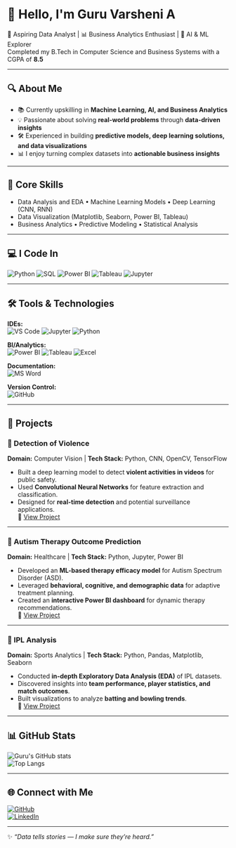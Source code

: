 # 👋 Hello, I'm Guru Varsheni A  

🎯 Aspiring Data Analyst | 📊 Business Analytics Enthusiast | 🤖 AI & ML Explorer  
Completed my B.Tech in Computer Science and Business Systems with a CGPA of **8.5**  

---

## 🔍 About Me  
- 📚 Currently upskilling in **Machine Learning, AI, and Business Analytics**  
- 💡 Passionate about solving **real-world problems** through **data-driven insights**  
- 🛠️ Experienced in building **predictive models, deep learning solutions, and data visualizations**  
- 📊 I enjoy turning complex datasets into **actionable business insights**  

---

## 🧠 Core Skills  
- Data Analysis and EDA • Machine Learning Models • Deep Learning (CNN, RNN)  
- Data Visualization (Matplotlib, Seaborn, Power BI, Tableau)  
- Business Analytics • Predictive Modeling • Statistical Analysis  

---

## 💻 I Code In  
![Python](https://img.shields.io/badge/Python-3776AB?style=for-the-badge&logo=python&logoColor=white)  ![SQL](https://img.shields.io/badge/SQL-4479A1?style=for-the-badge&logo=mysql&logoColor=white)  ![Power BI](https://img.shields.io/badge/PowerBI-F2C811?style=for-the-badge&logo=powerbi&logoColor=black)  ![Tableau](https://img.shields.io/badge/Tableau-E97627?style=for-the-badge&logo=tableau&logoColor=white)  ![Jupyter](https://img.shields.io/badge/Jupyter-F37626?style=for-the-badge&logo=jupyter&logoColor=white)  

---

## 🛠️ Tools & Technologies  

**IDEs:**  
![VS Code](https://img.shields.io/badge/VS%20Code-0078D4?style=for-the-badge&logo=visual-studio-code&logoColor=white)  ![Jupyter](https://img.shields.io/badge/Jupyter-F37626?style=for-the-badge&logo=jupyter&logoColor=white)  ![Python](https://img.shields.io/badge/Python-3776AB?style=for-the-badge&logo=python&logoColor=white)


**BI/Analytics:**  
![Power BI](https://img.shields.io/badge/PowerBI-F2C811?style=for-the-badge&logo=powerbi&logoColor=black)  ![Tableau](https://img.shields.io/badge/Tableau-E97627?style=for-the-badge&logo=tableau&logoColor=white)  ![Excel](https://img.shields.io/badge/Excel-217346?style=for-the-badge&logo=microsoft-excel&logoColor=white)  

**Documentation:**  
![MS Word](https://img.shields.io/badge/MS%20Word-2B579A?style=for-the-badge&logo=microsoft-word&logoColor=white)  

**Version Control:**  
![GitHub](https://img.shields.io/badge/GitHub-181717?style=for-the-badge&logo=github&logoColor=white)  

---

## 📂 Projects  

### 🔴 Detection of Violence  
**Domain:** Computer Vision | **Tech Stack:** Python, CNN, OpenCV, TensorFlow  
- Built a deep learning model to detect **violent activities in videos** for public safety.  
- Used **Convolutional Neural Networks** for feature extraction and classification.  
- Designed for **real-time detection** and potential surveillance applications.  
🔗 [View Project](https://github.com/GV-A/DETECTION-OF-VIOLENCE)  

---

### 🧩 Autism Therapy Outcome Prediction  
**Domain:** Healthcare | **Tech Stack:** Python, Jupyter, Power BI  
- Developed an **ML-based therapy efficacy model** for Autism Spectrum Disorder (ASD).  
- Leveraged **behavioral, cognitive, and demographic data** for adaptive treatment planning.  
- Created an **interactive Power BI dashboard** for dynamic therapy recommendations.  
🔗 [View Project](https://github.com/GV-A/Autism-Therapy-Prediction)  

---

### 🏏 IPL Analysis  
**Domain:** Sports Analytics | **Tech Stack:** Python, Pandas, Matplotlib, Seaborn  
- Conducted **in-depth Exploratory Data Analysis (EDA)** of IPL datasets.  
- Discovered insights into **team performance, player statistics, and match outcomes**.  
- Built visualizations to analyze **batting and bowling trends**.  
🔗 [View Project](https://github.com/GV-A/IPL-ANALYSIS)  

---

## 📊 GitHub Stats  
![Guru's GitHub stats](https://github-readme-stats.vercel.app/api?username=GV-A&show_icons=true&theme=radical)  
![Top Langs](https://github-readme-stats.vercel.app/api/top-langs/?username=GV-A&layout=compact&theme=radical)  

---

## 🌐 Connect with Me  
[![GitHub](https://img.shields.io/badge/GitHub-000?style=for-the-badge&logo=github&logoColor=white)](https://github.com/GV-A)  
[![LinkedIn](https://img.shields.io/badge/LinkedIn-0A66C2?style=for-the-badge&logo=linkedin&logoColor=white)](https://www.linkedin.com/in/guru-varsheni/)  

---
✨ *“Data tells stories — I make sure they’re heard.”*  

